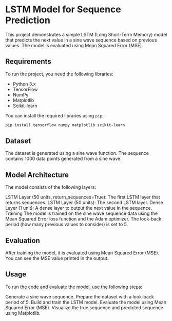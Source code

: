 # LSTM Model for Sequence Prediction

This project demonstrates a simple LSTM (Long Short-Term Memory) model that predicts the next value in a sine wave sequence based on previous values. The model is evaluated using Mean Squared Error (MSE).

## Requirements

To run the project, you need the following libraries:

- Python 3.x
- TensorFlow
- NumPy
- Matplotlib
- Scikit-learn

You can install the required libraries using `pip`:

```bash
pip install tensorflow numpy matplotlib scikit-learn
```

## Dataset
The dataset is generated using a sine wave function. The sequence contains 1000 data points generated from a sine wave.

## Model Architecture
The model consists of the following layers:

LSTM Layer (50 units, return_sequences=True): The first LSTM layer that returns sequences.
LSTM Layer (50 units): The second LSTM layer.
Dense Layer (1 unit): A dense layer to output the next value in the sequence.
Training
The model is trained on the sine wave sequence data using the Mean Squared Error loss function and the Adam optimizer. The look-back period (how many previous values to consider) is set to 5.

## Evaluation
After training the model, it is evaluated using Mean Squared Error (MSE). You can see the MSE value printed in the output.

## Usage
To run the code and evaluate the model, use the following steps:

Generate a sine wave sequence.
Prepare the dataset with a look-back period of 5.
Build and train the LSTM model.
Evaluate the model using Mean Squared Error (MSE).
Visualize the true sequence and predicted sequence using Matplotlib.

